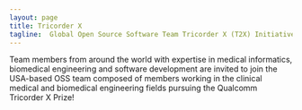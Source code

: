 ```yaml
---
layout: page
title: Tricorder X
tagline:  Global Open Source Software Team Tricorder X (T2X) Initiative
---
```


Team members from around the world with expertise in medical informatics, 
biomedical engineering and software development are invited to join the 
USA-based OSS team composed of members working in the clinical medical 
and biomedical engineering fields pursuing the Qualcomm Tricorder X Prize! 